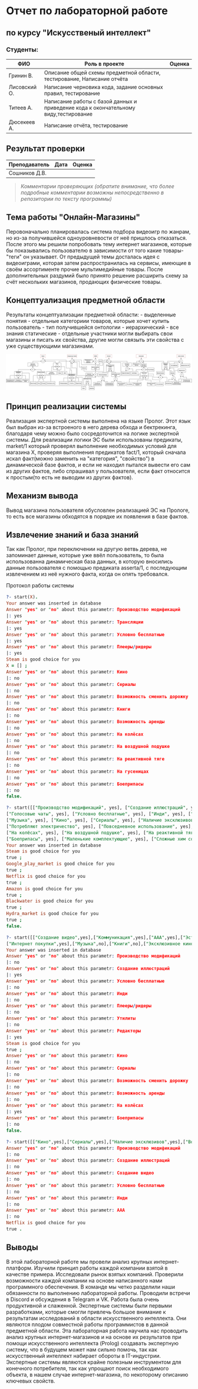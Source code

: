 # Отчет по лабораторной работе
## по курсу "Искусственый интеллект"
### Студенты:

| ФИО               | Роль в проекте                                                         		  |  Оценка       |
|-------------------|-------------------------------------------------------------------------------------|---------------|
| Гринин В.         | Описание общей схемы предметной области, тестирование, Написание отчёта		  |               |
| Лисовский О.      | Написание черновика кода, задание основных правил, тестирование        		  |               |
| Титеев А.         | Написание работы с базой данных и приведение кода к окончательному виду,тестирование|               |
| Дюсекеев А.       | Написание отчёта, тестирование                                 	     		  |               |

## Результат проверки

| Преподаватель     | Дата         |  Оценка       |
|-------------------|--------------|---------------| 
| Сошников Д.В.     |              |               |	

> *Комментарии проверяющих (обратите внимание, что более подробные комментарии возможны непосредственно в репозитории по тексту программы)*

## Тема работы "Онлайн-Магазины" 
Перовоначально планировалась система подбора видеоигр по жанрам, но из-за получившейся одноуровневости от неё пришлось отказаться.
После этого мы решили попробовать тему интернет магазинов, которые бы показывались пользователю в зависимости от того какие товары-"теги" он указывает.
От предыдущей темы досталась идея с видеоиграми, которая затем распространилась на сервисы, имеющие в своём ассортименте прочие мультимедийные товары.
После дополнительных раздумий было принято решение расширить схему за счёт нескольких магазинов, продающих физические товары.

## Концептуализация предметной области

Результаты концептуализации предметной области:
	- выделенные понятия - отдельные категориии товаров, которые хочет купить пользователь
	- тип получившейся онтологии - иерархический
	- все знания статические
	- отдельные участники могли выбирать свои магазины и писать их свойства, другие могли связыть эти свойства с уже существующими магазинами.

![Концептуализация](https://raw.githubusercontent.com/Alexbotduglas/AI/master/bt6RJZsVVQQ%20(1).jpg)

## Принцип реализации системы

Реализация экспертной системы выполнена на языке Пролог. Этот язык был выбран из-за встроеного в него дерева обхода 
и бектрекинга, благодаря чему можно было сосредоточится на логике экспертной системы. Для реализации логики ЭС были 
использованы предикаты, market/1 который проверял выполнение необходимых условий для магазина X, проверяя выполнения
предикатов fact/1, который сначала искал факт(можно заменить на "категория", "свойство") в динамической базе фактов, 
и если не находил пытался вывести его сам из других фактов, либо спрашивал у пользователя, если факт относится к
простым(то есть не выводим из других фактов).

## Механизм вывода

Вывод магазина пользователя обусловлен реализацией ЭС на Прологе, то есть все магазины обходятся в порядке их появления 
в базе фактов.

## Извлечение знаний и база знаний 

Так как Пролог, при переключении на другую ветвь дерева, не запоминает данные, которые уже ввёл пользователь, то была 
использованна динамическая база данных, в которую вносились данные пользователя с помощью предиката asserta/1, с 
последующим извлечением из неё нужного факта, когда он опять требовался. 

Протокол работы системы

```prolog
?- start(X).
Your answer was inserted in database
Answer "yes" or "no" about this parametr: Производство модификаций
|: yes
Answer "yes" or "no" about this parametr: Трансляции
|: yes
Answer "yes" or "no" about this parametr: Условно бесплатные
|: yes
Answer "yes" or "no" about this parametr: Плееры/ридеры
|: yes
Steam is good choice for you
X = [] ;
Answer "yes" or "no" about this parametr: Кино
|: no
Answer "yes" or "no" about this parametr: Сериалы
|: no
Answer "yes" or "no" about this parametr: Возможность сменить дорожку
|: no
Answer "yes" or "no" about this parametr: Книги
|: no
Answer "yes" or "no" about this parametr: Возможность аренды
|: no
Answer "yes" or "no" about this parametr: На колёсах
|: no
Answer "yes" or "no" about this parametr: На воздушной подушке
|: no
Answer "yes" or "no" about this parametr: На реактивной тяге
|: no
Answer "yes" or "no" about this parametr: На гусеницах
|: no
Answer "yes" or "no" about this parametr: Боеприпасы
|: no
false.
```


```prolog
?- start([["Производство модификаций", yes], ["Создание иллюстраций", yes], ["Создание видео", yes], ["Трансляции", yes], ["Чаты", yes], ["Отзывы", yes], 
["Голосовые чаты", yes], ["Условно бесплатные", yes], ["Инди", yes], ["ААА", yes], ["Плееры/ридеры", yes], ["Утилиты", yes], ["Редакторы", yes], 
["Музыка", yes], ["Кино", yes], ["Сериалы", yes], ["Наличие эксклюзивов", yes], ["Возможность сменить дорожку", yes], ["Книги", yes], 
["Потребляют электричество", yes], ["Повседневное использование", yes], ["Эстетическая ценность", yes], ["Через интернет", yes], ["Доставка", yes], 
["На колёсах", yes], ["На воздушной подушке", yes], ["На реактивной тяге", yes], ["На гусеницах", yes], ["Возможность аренды", yes], ["По договору", yes], 
["Боеприпасы", yes], ["Маленькие комплектующие", yes], ["Сложные хим составляющие", yes], ["Контрабанда", yes], ["Вредоносное ПО", yes]]).
Your answer was inserted in database
Steam is good choice for you
true ;
Google_play_market is good choice for you
true ;
Netflix is good choice for you
true ;
Amazon is good choice for you
true ;
Blackwater is good choice for you
true ;
Hydra_market is good choice for you
true ;
false.
```


```prolog
?- start([["Создание видео",yes],["Коммуникация",yes],["ААА",yes],["Эстетическая ценность",yes],["Электроприборы",yes],["Аксессуары для дома",yes],
["Интернет покупки",yes],["Музыка",no],["Книги",no],["Эксклюзивное кино",yes]]).
Your answer was inserted in database
Answer "yes" or "no" about this parametr: Производство модификаций
|: no
Answer "yes" or "no" about this parametr: Создание иллюстраций
|: yes
Answer "yes" or "no" about this parametr: Условно бесплатные
|: no
Answer "yes" or "no" about this parametr: Инди
|: no
Answer "yes" or "no" about this parametr: Плееры/ридеры
|: no
Answer "yes" or "no" about this parametr: Утилиты
|: no
Answer "yes" or "no" about this parametr: Редакторы
|: yes
Steam is good choice for you
true ;
Answer "yes" or "no" about this parametr: Кино
|: no
Answer "yes" or "no" about this parametr: Сериалы
|: no
Answer "yes" or "no" about this parametr: Возможность сменить дорожку
|: no
Answer "yes" or "no" about this parametr: Возможность аренды
|: no
Answer "yes" or "no" about this parametr: На колёсах
|: yes
Answer "yes" or "no" about this parametr: Боеприпасы
|: no
false.
```


```prolog
?- start([["Кино",yes],["Сериалы",yes],["Наличие эксклюзивов",yes],["Возможность сменить дорожку",yes]]).Your answer was inserted in database
Answer "yes" or "no" about this parametr: Производство модификаций
|: no
Answer "yes" or "no" about this parametr: Создание иллюстраций
|: no
Answer "yes" or "no" about this parametr: Создание видео
|: no
Answer "yes" or "no" about this parametr: Условно бесплатные
|: no
Answer "yes" or "no" about this parametr: Инди
|: no
Answer "yes" or "no" about this parametr: ААА
|: no
Netflix is good choice for you
true .
```

## Выводы
В этой лабораторной работе мы провели анализ крупных интернет-платформ. Изучили принцип работы каждой компании взятой в качестве примера.
Исследовали рынок взятых компаний. Проверили возможности каждой компании на основе написанного нами программного обеспечения.
В команде мы четко разделили наши обязанности по выполнению лабораторной работы. Проводили встречи в Discord и обсуждения в Telegram и VK.
Работа была очень продуктивной и слаженной. Экспертные системы были первыми разработками, которые смогли привлечь большое внимание к результатам
исследований в области искусственного интеллекта. Они являются плодом совместной работы программистов в данной предметной области. Эта лабораторная работа
научила нас проводить анализ крупных интернет-магазинов и на основе их результатов при помощи искусственного интеллекта (Prolog) создавать экспертную систему,
что в будущем может нам сильно помочь, так как искусственный интеллект набирает обороты в IT-индустрии. Экспертные системы являются крайне полезным инструментом 
для конечного потребителя, так как упрощают поиск необходимого объекта, в нашем случае интернет-магазина, по некоторому описанию ключевых свойств.


